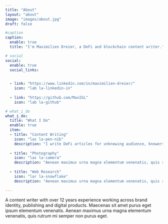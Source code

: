 ```yaml
---
title: "About"
layout: "about"
image: "images/about.jpg"
draft: false

#caption
caption:
  enable: true
  title: "I'm Maximilien Dreier, a DeFi and blockchain content writer."

# social
social:
  enable: true
  social_links:

    
  - link: "https://www.linkedin.com/in/maximilien-dreier/"
    icon: "lab la-linkedin-in"
    
  - link: "https://github.com/MaxIGL"
    icon: "lab la-github"

# what_i_do
what_i_do:
  title: "What I Do"
  enable: true
  item:
  - title: "Content Writing"
    icon: "las la-pen-nib"
    description: "I write DeFi articles for unknowing audience, knowers, and sophisticated people."
    
  - title: "Photography"
    icon: "las la-camera"
    description: "Aenean maximus urna magna elementum venenatis, quis rutrum mi semper non purus eget ipsum elementum venenatis."
    
  - title: "Web Research"
    icon: "lar la-snowflake"
    description: "Aenean maximus urna magna elementum venenatis, quis rutrum mi semper non purus eget ipsum elementum venenatis."
 
---
```

A content writer with over 12 years experience working across brand identity, publishing and digital products. Maecenas sit amet purus eget ipsum elementum venenatis. Aenean maximus urna magna elementum venenatis, quis rutrum mi semper non purus eget.

